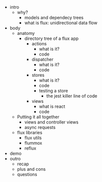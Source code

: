 - intro
    - why?
      - models and dependecy trees
      - what is flux: unidirectional data flow
- body
    - anatomy
      - directory tree of a flux app
        - actions
          - what is it?
          - code
        - dispatcher
          - what is it?
          - code
        - stores
          - what is it?
          - code
          - testing a store
            - the jest killer line of code
        - views
          - what is react
          - code
    - Putting it all together
        - views and controller views
        - async requests
    - flux libraries
      - flux utils
      - flummox
      - reflux
- demo
- outro
    - recap 
    - plus and cons
    - questions
